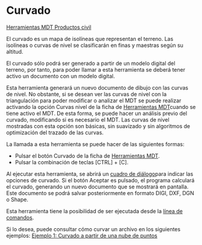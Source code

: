 # Curvado

[Herramientas MDT Productos civil](../fichas-de-herramientas/ficha-de-herramientas-mdt/productos-civil.md)

El curvado es un mapa de isolíneas que representan el terreno. Las isolíneas o curvas de nivel se clasificarán en finas y maestras según su altitud.

El curvado sólo podrá ser generado a partir de un modelo digital del terreno, por tanto, para poder llamar a esta herramienta se deberá tener activo un documento con un modelo digital.

Esta herramienta generará un nuevo documento de dibujo con las curvas de nivel. No obstante, si se desean ver las curvas de nivel con la triangulación para poder modificar o analizar el MDT se puede realizar activando la opción  Curvas nivel de la ficha de [Herramientas MDT](../fichas-de-herramientas/ficha-de-herramientas-mdt/)cuando se tiene activo el MDT. De esta forma, se puede hacer un análisis previo del curvado, modificando si es necesario el MDT. Las curvas de nivel mostradas con esta opción son básicas, sin suavizado y sin algoritmos de optimización del trazado de las curvas.

La llamada a esta herramienta se puede hacer de las siguientes formas:

* Pulsar el botón  Curvado de la ficha de [Herramientas MDT](/mdtopx/herramientas-mdt/).
* Pulsar la combinación de teclas \[CTRL\] + \[C\].

Al ejecutar esta herramienta, se abrirá un [cuadro de diálogo](../herramientas-mdt/curvado/)para indicar las opciones de curvado. Si el botón Aceptar es pulsado, el programa calculará el curvado, generando un nuevo documento que se mostrará en pantalla. Este documento se podrá salvar posteriormente en formato DIGI, DXF, DGN o Shape.

Esta herramienta tiene la posibilidad de ser ejecutada desde la [línea de comandos](../desde-linea-de-comando/linea-de-comando-curvado.md).

Si lo desea, puede consultar cómo curvar un archivo en los siguientes ejemplos: [Ejemplo 1: Curvado a partir de una nube de puntos](/mdtopx/ejemplos/ejemplo1.md)

